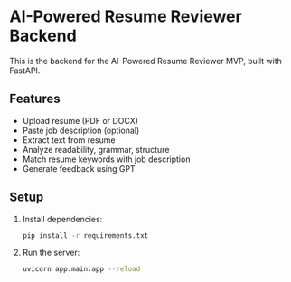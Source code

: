 # AI-Powered Resume Reviewer Backend

This is the backend for the AI-Powered Resume Reviewer MVP, built with FastAPI.

## Features
- Upload resume (PDF or DOCX)
- Paste job description (optional)
- Extract text from resume
- Analyze readability, grammar, structure
- Match resume keywords with job description
- Generate feedback using GPT

## Setup

1. Install dependencies:
   ```bash
   pip install -r requirements.txt
   ```
2. Run the server:
   ```bash
   uvicorn app.main:app --reload
   ``` 